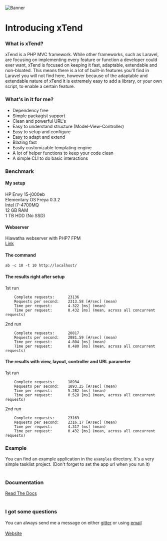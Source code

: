 ![Banner](https://xtend.liammartens.com/img/banner.svg)

# Introducing xTend

### What is xTend?
xTend is a PHP MVC framework. While other frameworks, such as Laravel, are focusing on implementing every feature or function a developer could ever want, xTend is focused on keeping it fast, adaptable, extendable and non-bloated. This means there is a lot of built-in features you'll find in Laravel you will not find here, however because of the adaptable and extendable nature of xTend it is extremely easy to add a library, or your own script, to enable a certain feature.

### What's in it for me?
* Dependency free
* Simple packagist support
* Clean and powerful URL's
* Easy to understand structure (Model-View-Controller)
* Easy to setup and configure
* Easy to adapt and extend
* Blazing fast
* Easily customizable templating engine
* A lot of helper functions to keep your code clean
* A simple CLI to do basic interactions

### Benchmark
#### My setup
HP Envy 15-j000eb  
Elementary OS Freya 0.3.2  
Intel i7-4700MQ  
12 GB RAM  
1 TB HDD (No SSD)  

#### Webserver
Hiawatha webserver with PHP7 FPM  
[Link](https://www.hiawatha-webserver.org/)  

#### The command
`ab -c 10 -t 10 http://localhost/`

#### The results right after setup
1st run
```
    Complete requests:      23136
    Requests per second:    2313.58 [#/sec] (mean)
    Time per request:       4.322 [ms] (mean)
    Time per request:       0.432 [ms] (mean, across all concurrent requests)
```

2nd run
```
    Complete requests:      20817
    Requests per second:    2081.59 [#/sec] (mean)
    Time per request:       4.804 [ms] (mean)
    Time per request:       0.480 [ms] (mean, across all concurrent requests)
```

#### The results with view, layout, controller and URL parameter
1st run
```
    Complete requests:      18934
    Requests per second:    1893.25 [#/sec] (mean)
    Time per request:       5.282 [ms] (mean)
    Time per request:       0.528 [ms] (mean, across all concurrent requests)
```

2nd run
```
    Complete requests:      23163
    Requests per second:    2316.17 [#/sec] (mean)
    Time per request:       4.317 [ms] (mean)
    Time per request:       0.432 [ms] (mean, across all concurrent requests)
```

### Example
You can find an example application in the `examples` directory. It's a very simple tasklist project. (Don't forget to set the app url when you run it)   
<br>

### Documentation
[Read The Docs](http://xtend.readthedocs.org/en/latest/)  
<br>

### I got some questions
You can always send me a message on either [gitter](http://gitter.im) or using [email](mailto:hi@liammartens.com)
<br><br>
[Website](http://xtend.liammartens.com)
